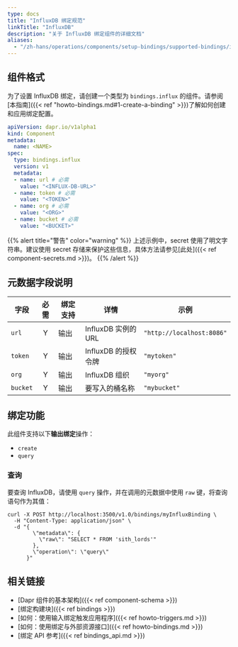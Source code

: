 ```yaml
---
type: docs
title: "InfluxDB 绑定规范"
linkTitle: "InfluxDB"
description: "关于 InfluxDB 绑定组件的详细文档"
aliases:
  - "/zh-hans/operations/components/setup-bindings/supported-bindings/influxdb/"
---
```


## 组件格式

为了设置 InfluxDB 绑定，请创建一个类型为 `bindings.influx` 的组件。请参阅[本指南]({{< ref "howto-bindings.md#1-create-a-binding" >}})了解如何创建和应用绑定配置。

```yaml
apiVersion: dapr.io/v1alpha1
kind: Component
metadata:
  name: <NAME>
spec:
  type: bindings.influx
  version: v1
  metadata:
  - name: url # 必需
    value: "<INFLUX-DB-URL>"
  - name: token # 必需
    value: "<TOKEN>"
  - name: org # 必需
    value: "<ORG>"
  - name: bucket # 必需
    value: "<BUCKET>"
```

{{% alert title="警告" color="warning" %}}
上述示例中，secret 使用了明文字符串。建议使用 secret 存储来保护这些信息，具体方法请参见[此处]({{< ref component-secrets.md >}})。
{{% /alert %}}

## 元数据字段说明

| 字段              | 必需 | 绑定支持 |  详情 | 示例 |
|--------------------|:--------:|------------|-----|---------|
| `url`  | Y | 输出 | InfluxDB 实例的 URL | `"http://localhost:8086"` |
| `token` | Y | 输出 | InfluxDB 的授权令牌 | `"mytoken"` |
| `org` | Y | 输出 | InfluxDB 组织 | `"myorg"` |
| `bucket` | Y | 输出 | 要写入的桶名称 | `"mybucket"` |

## 绑定功能

此组件支持以下**输出绑定**操作：

- `create`
- `query`

### 查询

要查询 InfluxDB，请使用 `query` 操作，并在调用的元数据中使用 `raw` 键，将查询语句作为其值：

```
curl -X POST http://localhost:3500/v1.0/bindings/myInfluxBinding \
  -H "Content-Type: application/json" \
  -d "{
        \"metadata\": {
          \"raw\": "SELECT * FROM 'sith_lords'"
        },
        \"operation\": \"query\"
      }"
```

## 相关链接

- [Dapr 组件的基本架构]({{< ref component-schema >}})
- [绑定构建块]({{< ref bindings >}})
- [如何：使用输入绑定触发应用程序]({{< ref howto-triggers.md >}})
- [如何：使用绑定与外部资源接口]({{< ref howto-bindings.md >}})
- [绑定 API 参考]({{< ref bindings_api.md >}})
